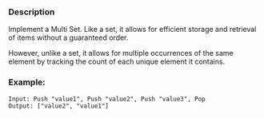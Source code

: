 ### Description

Implement a Multi Set. Like a set, it allows for efficient storage and retrieval of items without a guaranteed order.

However, unlike a set, it allows for multiple occurrences of the same element by tracking the count of each unique element it contains.

### Example:

```
Input: Push "value1", Push "value2", Push "value3", Pop 
Output: ["value2", "value1"]
```